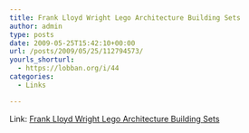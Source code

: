 ```yaml
---
title: Frank Lloyd Wright Lego Architecture Building Sets
author: admin
type: posts
date: 2009-05-25T15:42:10+00:00
url: /posts/2009/05/25/112794573/
yourls_shorturl:
  - https://lobban.org/i/44
categories:
  - Links

---
```

Link: [Frank Lloyd Wright Lego Architecture Building Sets][1]

 [1]: http://www.uncrate.com/men/gear/toys/frank-lloyd-wright-lego-architecture-building-sets/